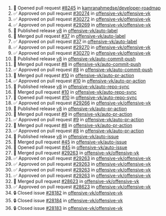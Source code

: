 <!--START_SECTION:activity-->
1. 💪 Opened pull request [#8245](https://github.com/kamranahmedse/developer-roadmap/pull/8245) in [kamranahmedse/developer-roadmap](https://github.com/kamranahmedse/developer-roadmap)
2. ✅ Approved on pull request [#30274](https://github.com/offensive-vk/offensive-vk/pull/30274) in [offensive-vk/offensive-vk](https://github.com/offensive-vk/offensive-vk)
3. ✅ Approved on pull request [#30272](https://github.com/offensive-vk/offensive-vk/pull/30272) in [offensive-vk/offensive-vk](https://github.com/offensive-vk/offensive-vk)
4. ✅ Approved on pull request [#29269](https://github.com/offensive-vk/offensive-vk/pull/29269) in [offensive-vk/offensive-vk](https://github.com/offensive-vk/offensive-vk)
5. 🚀 Published release [v8](https://github.com/offensive-vk/auto-label/releases/tag/v8) in [offensive-vk/auto-label](https://github.com/offensive-vk/auto-label)
6. 🎉  Merged pull request [#37](https://github.com/offensive-vk/auto-label/pull/37) in [offensive-vk/auto-label](https://github.com/offensive-vk/auto-label)
7. ✅ Approved on pull request [#37](https://github.com/offensive-vk/auto-label/pull/37) in [offensive-vk/auto-label](https://github.com/offensive-vk/auto-label)
8. ✅ Approved on pull request [#29270](https://github.com/offensive-vk/offensive-vk/pull/29270) in [offensive-vk/offensive-vk](https://github.com/offensive-vk/offensive-vk)
9. ✅ Approved on pull request [#30270](https://github.com/offensive-vk/offensive-vk/pull/30270) in [offensive-vk/offensive-vk](https://github.com/offensive-vk/offensive-vk)
10. 🚀 Published release [v8](https://github.com/offensive-vk/auto-commit-push/releases/tag/v8) in [offensive-vk/auto-commit-push](https://github.com/offensive-vk/auto-commit-push)
11. 🎉  Merged pull request [#8](https://github.com/offensive-vk/auto-commit-push/pull/8) in [offensive-vk/auto-commit-push](https://github.com/offensive-vk/auto-commit-push)
12. ✅ Approved on pull request [#8](https://github.com/offensive-vk/auto-commit-push/pull/8) in [offensive-vk/auto-commit-push](https://github.com/offensive-vk/auto-commit-push)
13. 🎉  Merged pull request [#10](https://github.com/offensive-vk/auto-pr-action/pull/10) in [offensive-vk/auto-pr-action](https://github.com/offensive-vk/auto-pr-action)
14. ✅ Approved on pull request [#10](https://github.com/offensive-vk/auto-pr-action/pull/10) in [offensive-vk/auto-pr-action](https://github.com/offensive-vk/auto-pr-action)
15. 🚀 Published release [v8](https://github.com/offensive-vk/auto-repo-sync/releases/tag/v8) in [offensive-vk/auto-repo-sync](https://github.com/offensive-vk/auto-repo-sync)
16. 🎉  Merged pull request [#10](https://github.com/offensive-vk/auto-repo-sync/pull/10) in [offensive-vk/auto-repo-sync](https://github.com/offensive-vk/auto-repo-sync)
17. 💪 Opened pull request [#10](https://github.com/offensive-vk/auto-repo-sync/pull/10) in [offensive-vk/auto-repo-sync](https://github.com/offensive-vk/auto-repo-sync)
18. ✅ Approved on pull request [#29266](https://github.com/offensive-vk/offensive-vk/pull/29266) in [offensive-vk/offensive-vk](https://github.com/offensive-vk/offensive-vk)
19. 🚀 Published release [v8](https://github.com/offensive-vk/auto-pr-action/releases/tag/v8) in [offensive-vk/auto-pr-action](https://github.com/offensive-vk/auto-pr-action)
20. 🎉  Merged pull request [#9](https://github.com/offensive-vk/auto-pr-action/pull/9) in [offensive-vk/auto-pr-action](https://github.com/offensive-vk/auto-pr-action)
21. ✅ Approved on pull request [#9](https://github.com/offensive-vk/auto-pr-action/pull/9) in [offensive-vk/auto-pr-action](https://github.com/offensive-vk/auto-pr-action)
22. 🎉  Merged pull request [#8](https://github.com/offensive-vk/auto-pr-action/pull/8) in [offensive-vk/auto-pr-action](https://github.com/offensive-vk/auto-pr-action)
23. ✅ Approved on pull request [#8](https://github.com/offensive-vk/auto-pr-action/pull/8) in [offensive-vk/auto-pr-action](https://github.com/offensive-vk/auto-pr-action)
24. 🚀 Published release [v8](https://github.com/offensive-vk/auto-issue/releases/tag/v8) in [offensive-vk/auto-issue](https://github.com/offensive-vk/auto-issue)
25. 🎉  Merged pull request [#45](https://github.com/offensive-vk/auto-issue/pull/45) in [offensive-vk/auto-issue](https://github.com/offensive-vk/auto-issue)
26. 💪 Opened pull request [#45](https://github.com/offensive-vk/auto-issue/pull/45) in [offensive-vk/auto-issue](https://github.com/offensive-vk/auto-issue)
27. 🎉  Merged pull request [#29263](https://github.com/offensive-vk/offensive-vk/pull/29263) in [offensive-vk/offensive-vk](https://github.com/offensive-vk/offensive-vk)
28. ✅ Approved on pull request [#29263](https://github.com/offensive-vk/offensive-vk/pull/29263) in [offensive-vk/offensive-vk](https://github.com/offensive-vk/offensive-vk)
29. ✅ Approved on pull request [#29263](https://github.com/offensive-vk/offensive-vk/pull/29263) in [offensive-vk/offensive-vk](https://github.com/offensive-vk/offensive-vk)
30. ✅ Approved on pull request [#29263](https://github.com/offensive-vk/offensive-vk/pull/29263) in [offensive-vk/offensive-vk](https://github.com/offensive-vk/offensive-vk)
31. ✅ Approved on pull request [#29263](https://github.com/offensive-vk/offensive-vk/pull/29263) in [offensive-vk/offensive-vk](https://github.com/offensive-vk/offensive-vk)
32. 🎉  Merged pull request [#28623](https://github.com/offensive-vk/offensive-vk/pull/28623) in [offensive-vk/offensive-vk](https://github.com/offensive-vk/offensive-vk)
33. ✅ Approved on pull request [#28623](https://github.com/offensive-vk/offensive-vk/pull/28623) in [offensive-vk/offensive-vk](https://github.com/offensive-vk/offensive-vk)
34. 🔒 Closed issue [#28182](https://github.com/offensive-vk/offensive-vk/issues/28182) in [offensive-vk/offensive-vk](https://github.com/offensive-vk/offensive-vk)
35. 🔒 Closed issue [#28184](https://github.com/offensive-vk/offensive-vk/issues/28184) in [offensive-vk/offensive-vk](https://github.com/offensive-vk/offensive-vk)
36. 🔒 Closed issue [#28183](https://github.com/offensive-vk/offensive-vk/issues/28183) in [offensive-vk/offensive-vk](https://github.com/offensive-vk/offensive-vk)
<!--END_SECTION:activity-->